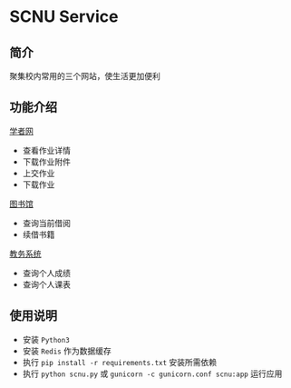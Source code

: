 # SCNU Service

## 简介
聚集校内常用的三个网站，使生活更加便利

## 功能介绍
[学者网](www.scholat.com)
- 查看作业详情
- 下载作业附件
- 上交作业
- 下载作业

[图书馆](lib.scnu.edu.cn)
- 查询当前借阅
- 续借书籍

[教务系统](jwc.scnu.edu.cn)
- 查询个人成绩
- 查询个人课表

## 使用说明
- 安装 `Python3`
- 安装 `Redis` 作为数据缓存
- 执行 `pip install -r requirements.txt` 安装所需依赖
- 执行 `python scnu.py` 或 `gunicorn -c gunicorn.conf scnu:app` 运行应用